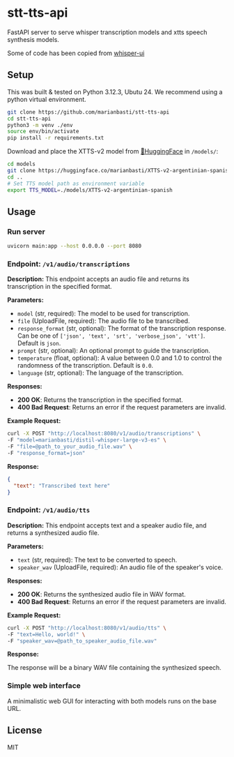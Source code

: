 # stt-tts-api

FastAPI server to serve whisper transcription models and xtts speech synthesis models.

Some of code has been copied from [whisper-ui](https://github.com/hayabhay/whisper-ui)

## Setup
This was built & tested on Python 3.12.3, Ubutu 24.
We recommend using a python virtual environment.

```bash
git clone https://github.com/marianbasti/stt-tts-api
cd stt-tts-api
python3 -m venv ./env
source env/bin/activate
pip install -r requirements.txt
```

Download and place the XTTS-v2 model from [🤗HuggingFace](https://huggingface.co/marianbasti/XTTS-v2-argentinian-spanish) in `/models/`:
```bash
cd models
git clone https://huggingface.co/marianbasti/XTTS-v2-argentinian-spanish
cd ..
# Set TTS model path as environment variable
export TTS_MODEL=./models/XTTS-v2-argentinian-spanish
```
## Usage

### Run server
```bash
uvicorn main:app --host 0.0.0.0 --port 8080
```


### Endpoint: `/v1/audio/transcriptions`

**Description:** This endpoint accepts an audio file and returns its transcription in the specified format.

**Parameters:**

- `model` (str, required): The model to be used for transcription.
- `file` (UploadFile, required): The audio file to be transcribed.
- `response_format` (str, optional): The format of the transcription response. Can be one of `['json', 'text', 'srt', 'verbose_json', 'vtt']`. Default is `json`.
- `prompt` (str, optional): An optional prompt to guide the transcription.
- `temperature` (float, optional): A value between 0.0 and 1.0 to control the randomness of the transcription. Default is `0.0`.
- `language` (str, optional): The language of the transcription.

**Responses:**

- **200 OK**: Returns the transcription in the specified format.
- **400 Bad Request**: Returns an error if the request parameters are invalid.

**Example Request:**

```bash
curl -X POST "http://localhost:8080/v1/audio/transcriptions" \
-F "model=marianbasti/distil-whisper-large-v3-es" \
-F "file=@path_to_your_audio_file.wav" \
-F "response_format=json"
```

**Response:**

```json
{
  "text": "Transcribed text here"
}
```

### Endpoint: `/v1/audio/tts`

**Description:** This endpoint accepts text and a speaker audio file, and returns a synthesized audio file.

**Parameters:**

- `text` (str, required): The text to be converted to speech.
- `speaker_wav` (UploadFile, required): An audio file of the speaker's voice.

**Responses:**

- **200 OK**: Returns the synthesized audio file in WAV format.
- **400 Bad Request**: Returns an error if the request parameters are invalid.

**Example Request:**

```bash
curl -X POST "http://localhost:8080/v1/audio/tts" \
-F "text=Hello, world!" \
-F "speaker_wav=@path_to_speaker_audio_file.wav"
```

**Response:**

The response will be a binary WAV file containing the synthesized speech.

### Simple web interface
A minimalistic web GUI for interacting with both models runs on the base URL.

## License

MIT
